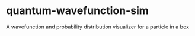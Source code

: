# quantum-wavefunction-sim
 A wavefunction and probability distribution visualizer for a particle in a box

